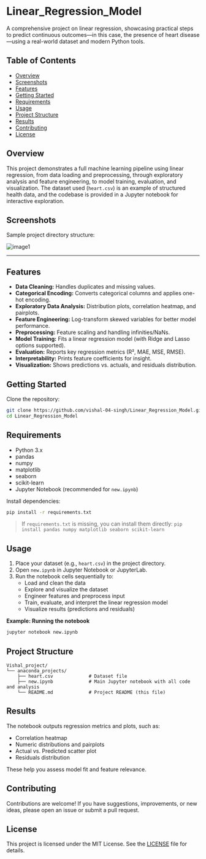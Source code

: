 # Linear_Regression_Model

A comprehensive project on linear regression, showcasing practical steps to predict continuous outcomes—in this case, the presence of heart disease—using a real-world dataset and modern Python tools.

## Table of Contents

- [Overview](#overview)
- [Screenshots](#screenshots)
- [Features](#features)
- [Getting Started](#getting-started)
- [Requirements](#requirements)
- [Usage](#usage)
- [Project Structure](#project-structure)
- [Results](#results)
- [Contributing](#contributing)
- [License](#license)

## Overview

This project demonstrates a full machine learning pipeline using linear regression, from data loading and preprocessing, through exploratory analysis and feature engineering, to model training, evaluation, and visualization. The dataset used (`heart.csv`) is an example of structured health data, and the codebase is provided in a Jupyter notebook for interactive exploration.

## Screenshots

Sample project directory structure:

![image1](image1)

---

## Features

- **Data Cleaning:** Handles duplicates and missing values.
- **Categorical Encoding:** Converts categorical columns and applies one-hot encoding.
- **Exploratory Data Analysis:** Distribution plots, correlation heatmap, and pairplots.
- **Feature Engineering:** Log-transform skewed variables for better model performance.
- **Preprocessing:** Feature scaling and handling infinities/NaNs.
- **Model Training:** Fits a linear regression model (with Ridge and Lasso options supported).
- **Evaluation:** Reports key regression metrics (R², MAE, MSE, RMSE).
- **Interpretability:** Prints feature coefficients for insight.
- **Visualization:** Shows predictions vs. actuals, and residuals distribution.

## Getting Started

Clone the repository:

```bash
git clone https://github.com/vishal-04-singh/Linear_Regression_Model.git
cd Linear_Regression_Model
```

## Requirements

- Python 3.x
- pandas
- numpy
- matplotlib
- seaborn
- scikit-learn
- Jupyter Notebook (recommended for `new.ipynb`)

Install dependencies:

```bash
pip install -r requirements.txt
```
> If `requirements.txt` is missing, you can install them directly:
> `pip install pandas numpy matplotlib seaborn scikit-learn`

## Usage

1. Place your dataset (e.g., `heart.csv`) in the project directory.
2. Open `new.ipynb` in Jupyter Notebook or JupyterLab.
3. Run the notebook cells sequentially to:
   - Load and clean the data
   - Explore and visualize the dataset
   - Engineer features and preprocess input
   - Train, evaluate, and interpret the linear regression model
   - Visualize results (predictions and residuals)

**Example: Running the notebook**
```bash
jupyter notebook new.ipynb
```

## Project Structure

```
Vishal_project/
└── anaconda_projects/
    ├── heart.csv             # Dataset file
    ├── new.ipynb             # Main Jupyter notebook with all code and analysis
    └── README.md             # Project README (this file)
```

## Results

The notebook outputs regression metrics and plots, such as:

- Correlation heatmap
- Numeric distributions and pairplots
- Actual vs. Predicted scatter plot
- Residuals distribution

These help you assess model fit and feature relevance.

## Contributing

Contributions are welcome! If you have suggestions, improvements, or new ideas, please open an issue or submit a pull request.

## License

This project is licensed under the MIT License. See the [LICENSE](LICENSE) file for details.